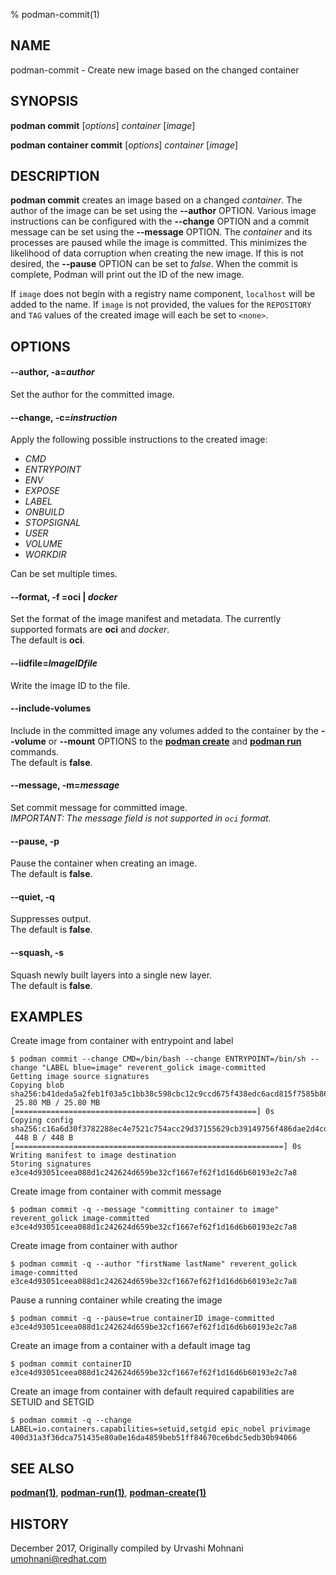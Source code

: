 % podman-commit(1)

## NAME
podman\-commit - Create new image based on the changed container

## SYNOPSIS
**podman commit** [*options*] *container* [*image*]

**podman container commit** [*options*] *container* [*image*]

## DESCRIPTION
**podman commit** creates an image based on a changed *container*. The author of the image can be set using the **--author** OPTION. Various image instructions can be configured with the **--change** OPTION and a commit message can be set using the **--message** OPTION. The *container* and its processes are paused while the image is committed. This minimizes the likelihood of data corruption when creating the new image. If this is not desired, the **--pause** OPTION can be set to *false*. When the commit is complete, Podman will print out the ID of the new image.

If `image` does not begin with a registry name component, `localhost` will be added to the name.
If `image` is not provided, the values for the `REPOSITORY` and `TAG` values of the created image will each be set to `<none>`.

## OPTIONS
#### **--author**, **-a**=*author*

Set the author for the committed image.

#### **--change**, **-c**=*instruction*

Apply the following possible instructions to the created image:

- *CMD*
- *ENTRYPOINT*
- *ENV*
- *EXPOSE*
- *LABEL*
- *ONBUILD*
- *STOPSIGNAL*
- *USER*
- *VOLUME*
- *WORKDIR*

Can be set multiple times.

#### **--format**, **-f** =**oci** | *docker*

Set the format of the image manifest and metadata.  The currently supported formats are **oci** and *docker*.\
The default is **oci**.

#### **--iidfile**=*ImageIDfile*

Write the image ID to the file.

#### **--include-volumes**

Include in the committed image any volumes added to the container by the **--volume** or **--mount** OPTIONS to the **[podman create](podman-create.1.md)** and **[podman run](podman-run.1.md)** commands.\
The default is **false**.

#### **--message**, **-m**=*message*

Set commit message for committed image.\
*IMPORTANT: The message field is not supported in `oci` format.*

#### **--pause**, **-p**

Pause the container when creating an image.\
The default is **false**.

#### **--quiet**, **-q**

Suppresses output.\
The default is **false**.

#### **--squash**, **-s**

Squash newly built layers into a single new layer.\
The default is **false**.

## EXAMPLES
Create image from container with entrypoint and label
```
$ podman commit --change CMD=/bin/bash --change ENTRYPOINT=/bin/sh --change "LABEL blue=image" reverent_golick image-committed
Getting image source signatures
Copying blob sha256:b41deda5a2feb1f03a5c1bb38c598cbc12c9ccd675f438edc6acd815f7585b86
 25.80 MB / 25.80 MB [======================================================] 0s
Copying config sha256:c16a6d30f3782288ec4e7521c754acc29d37155629cb39149756f486dae2d4cd
 448 B / 448 B [============================================================] 0s
Writing manifest to image destination
Storing signatures
e3ce4d93051ceea088d1c242624d659be32cf1667ef62f1d16d6b60193e2c7a8
```

Create image from container with commit message
```
$ podman commit -q --message "committing container to image"
reverent_golick image-committed
e3ce4d93051ceea088d1c242624d659be32cf1667ef62f1d16d6b60193e2c7a8
```

Create image from container with author
```
$ podman commit -q --author "firstName lastName" reverent_golick image-committed
e3ce4d93051ceea088d1c242624d659be32cf1667ef62f1d16d6b60193e2c7a8
```

Pause a running container while creating the image
```
$ podman commit -q --pause=true containerID image-committed
e3ce4d93051ceea088d1c242624d659be32cf1667ef62f1d16d6b60193e2c7a8
```

Create an image from a container with a default image tag
```
$ podman commit containerID
e3ce4d93051ceea088d1c242624d659be32cf1667ef62f1d16d6b60193e2c7a8
```

Create an image from container with default required capabilities are SETUID and SETGID
```
$ podman commit -q --change LABEL=io.containers.capabilities=setuid,setgid epic_nobel privimage
400d31a3f36dca751435e80a0e16da4859beb51ff84670ce6bdc5edb30b94066
```

## SEE ALSO
**[podman(1)](podman.1.md)**, **[podman-run(1)](podman-run.1.md)**, **[podman-create(1)](podman-create.1.md)**

## HISTORY
December 2017, Originally compiled by Urvashi Mohnani <umohnani@redhat.com>
